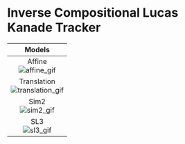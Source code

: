 # Inverse Compositional Lucas Kanade Tracker

|                         Models                         |
|:------------------------------------------------------:|
| Affine<br>![affine_gif](gif/affine.gif)                |
| Translation<br>![translation_gif](gif/translation.gif) |
| Sim2<br>![sim2_gif](gif/sim2.gif)                      |
| SL3<br>![sl3_gif](gif/sl3.gif)                         |
